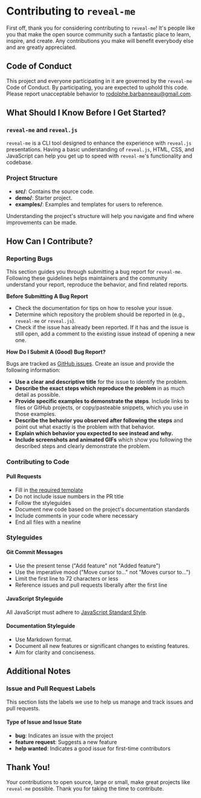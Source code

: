 # Contributing to `reveal-me`

First off, thank you for considering contributing to `reveal-me`! It's people like you that make the open source community such a fantastic place to learn, inspire, and create. Any contributions you make will benefit everybody else and are greatly appreciated.

## Code of Conduct

This project and everyone participating in it are governed by the `reveal-me` Code of Conduct. By participating, you are expected to uphold this code. Please report unacceptable behavior to [rodolphe.barbanneau@gmail.com](rodolphe.barbanneau@gmail.com).

## What Should I Know Before I Get Started?

### `reveal-me` and `reveal.js`

`reveal-me` is a CLI tool designed to enhance the experience with `reveal.js` presentations. Having a basic understanding of `reveal.js`, HTML, CSS, and JavaScript can help you get up to speed with `reveal-me`'s functionality and codebase.

### Project Structure

- **src/**: Contains the source code.
- **demo/**: Starter project.
- **examples/**: Examples and templates for users to reference.

Understanding the project's structure will help you navigate and find where improvements can be made.

## How Can I Contribute?

### Reporting Bugs

This section guides you through submitting a bug report for `reveal-me`. Following these guidelines helps maintainers and the community understand your report, reproduce the behavior, and find related reports.

**Before Submitting A Bug Report**

- Check the documentation for tips on how to resolve your issue.
- Determine which repository the problem should be reported in (e.g., `reveal-me` or `reveal.js`).
- Check if the issue has already been reported. If it has and the issue is still open, add a comment to the existing issue instead of opening a new one.

**How Do I Submit A (Good) Bug Report?**

Bugs are tracked as [GitHub issues](https://github.com/rodolphebarbanneau/reveal-me/issues). Create an issue and provide the following information:

- **Use a clear and descriptive title** for the issue to identify the problem.
- **Describe the exact steps which reproduce the problem** in as much detail as possible.
- **Provide specific examples to demonstrate the steps**. Include links to files or GitHub projects, or copy/pasteable snippets, which you use in those examples.
- **Describe the behavior you observed after following the steps** and point out what exactly is the problem with that behavior.
- **Explain which behavior you expected to see instead and why.**
- **Include screenshots and animated GIFs** which show you following the described steps and clearly demonstrate the problem.

### Contributing to Code

#### Pull Requests

- Fill in [the required template](PULL_REQUEST_TEMPLATE.md)
- Do not include issue numbers in the PR title
- Follow the styleguides
- Document new code based on the project's documentation standards
- Include comments in your code where necessary
- End all files with a newline

### Styleguides

#### Git Commit Messages

- Use the present tense ("Add feature" not "Added feature")
- Use the imperative mood ("Move cursor to..." not "Moves cursor to...")
- Limit the first line to 72 characters or less
- Reference issues and pull requests liberally after the first line

#### JavaScript Styleguide

All JavaScript must adhere to [JavaScript Standard Style](https://standardjs.com/).

#### Documentation Styleguide

- Use Markdown format.
- Document all new features or significant changes to existing features.
- Aim for clarity and conciseness.

## Additional Notes

### Issue and Pull Request Labels

This section lists the labels we use to help us manage and track issues and pull requests.

#### Type of Issue and Issue State

- **bug**: Indicates an issue with the project
- **feature request**: Suggests a new feature
- **help wanted**: Indicates a good issue for first-time contributors

## Thank You!

Your contributions to open source, large or small, make great projects like `reveal-me` possible. Thank you for taking the time to contribute.
